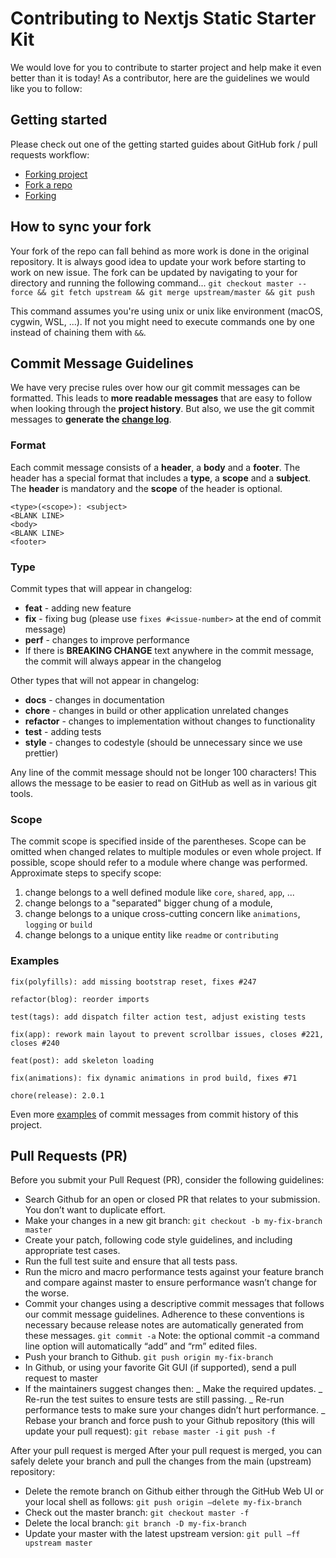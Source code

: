 # Contributing to Nextjs Static Starter Kit

We would love for you to contribute to starter project and help make it even better than it is
today! As a contributor, here are the guidelines we would like you to follow:

## Getting started

Please check out one of the getting started guides about GitHub fork / pull requests workflow:

- [Forking project](https://guides.github.com/activities/forking/)
- [Fork a repo](https://help.github.com/articles/fork-a-repo/)
- [Forking](https://gist.github.com/Chaser324/ce0505fbed06b947d962)

## How to sync your fork

Your fork of the repo can fall behind as more work is done in the original repository.
It is always good idea to update your work before starting to work on new issue.
The fork can be updated by navigating to your for directory and running the following command...
`git checkout master --force && git fetch upstream && git merge upstream/master && git push`

This command assumes you're using unix or unix like environment (macOS, cygwin, WSL, ...).
If not you might need to execute commands one by one instead of chaining them with `&&`.

## Commit Message Guidelines

We have very precise rules over how our git commit messages can be formatted. This leads to **more
readable messages** that are easy to follow when looking through the **project history**. But also,
we use the git commit messages to **generate the [change log](https://github.com/techhiveIO/nextjs-static-starter-kit/blob/master/CHANGELOG.md)**.

### Format

Each commit message consists of a **header**, a **body** and a **footer**. The header has a special
format that includes a **type**, a **scope** and a **subject**.
The **header** is mandatory and the **scope** of the header is optional.

```
<type>(<scope>): <subject>
<BLANK LINE>
<body>
<BLANK LINE>
<footer>
```

### Type

Commit types that will appear in changelog:

- **feat** - adding new feature
- **fix** - fixing bug (please use `fixes #<issue-number>` at the end of commit message)
- **perf** - changes to improve performance
- If there is **BREAKING CHANGE** text anywhere in the commit message, the commit will always appear in the changelog

Other types that will not appear in changelog:

- **docs** - changes in documentation
- **chore** - changes in build or other application unrelated changes
- **refactor** - changes to implementation without changes to functionality
- **test** - adding tests
- **style** - changes to codestyle (should be unnecessary since we use prettier)

Any line of the commit message should not be longer 100 characters! This allows the message to be easier
to read on GitHub as well as in various git tools.

### Scope

The commit scope is specified inside of the parentheses. Scope can be omitted when changed
relates to multiple modules or even whole project. If possible, scope should refer to a module where change was performed.
Approximate steps to specify scope:

1.  change belongs to a well defined module like `core`, `shared`, `app`, ...
2.  change belongs to a "separated" bigger chung of a module,
3.  change belongs to a unique cross-cutting concern like `animations`, `logging` or `build`
4.  change belongs to a unique entity like `readme` or `contributing`

### Examples

```
fix(polyfills): add missing bootstrap reset, fixes #247
```

```
refactor(blog): reorder imports
```

```
test(tags): add dispatch filter action test, adjust existing tests
```

```
fix(app): rework main layout to prevent scrollbar issues, closes #221, closes #240
```

```
feat(post): add skeleton loading
```

```
fix(animations): fix dynamic animations in prod build, fixes #71
```

```
chore(release): 2.0.1
```

Even more [examples](https://github.com/techhiveIO/nextjs-static-starter-kit/commits/master) of commit messages from commit history of this project.

## Pull Requests (PR)

Before you submit your Pull Request (PR), consider the following guidelines:

- Search Github for an open or closed PR that relates to your submission. You don’t want to duplicate effort.
- Make your changes in a new git branch:
  `git checkout -b my-fix-branch master`
- Create your patch, following code style guidelines, and including appropriate test cases.
- Run the full test suite and ensure that all tests pass.
- Run the micro and macro performance tests against your feature branch and compare against master to ensure performance wasn’t change for the worse.
- Commit your changes using a descriptive commit messages that follows our commit message guidelines. Adherence to these conventions is necessary because release notes are automatically generated from these messages.
  `git commit -a`
  Note: the optional commit -a command line option will automatically “add” and “rm” edited files.
- Push your branch to Github.
  `git push origin my-fix-branch`
- In Github, or using your favorite Git GUI (if supported), send a pull request to master
- If the maintainers suggest changes then:
  _ Make the required updates.
  _ Re-run the test suites to ensure tests are still passing.
  _ Re-run performance tests to make sure your changes didn’t hurt performance.
  _ Rebase your branch and force push to your Github repository (this will update your pull request):
  `git rebase master -i`
  `git push -f`

After your pull request is merged
After your pull request is merged, you can safely delete your branch and pull the changes from the main (upstream) repository:

- Delete the remote branch on Github either through the GitHub Web UI or your local shell as follows:
  `git push origin —delete my-fix-branch`
- Check out the master branch:
  `git checkout master -f`
- Delete the local branch:
  `git branch -D my-fix-branch`
- Update your master with the latest upstream version:
  `git pull —ff upstream master`
